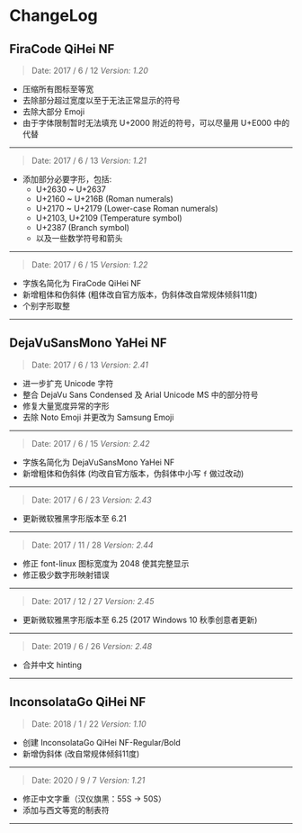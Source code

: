 # ChangeLog

## FiraCode QiHei NF

> Date: 2017 / 6 / 12	_Version: 1.20_
- 压缩所有图标至等宽
- 去除部分超过宽度以至于无法正常显示的符号
- 去除大部分 Emoji
- 由于字体限制暂时无法填充 U+2000 附近的符号，可以尽量用 U+E000 中的代替

***

> Date: 2017 / 6 / 13	_Version: 1.21_
- 添加部分必要字形，包括:
  + U+2630 ~ U+2637
  + U+2160 ~ U+216B (Roman numerals)
  + U+2170 ~ U+2179 (Lower-case Roman numerals)
  + U+2103, U+2109 (Temperature symbol)
  + U+2387 (Branch symbol)
  + 以及一些数学符号和箭头

***

> Date: 2017 / 6 / 15	_Version: 1.22_
- 字族名简化为 FiraCode QiHei NF
- 新增粗体和伪斜体 (粗体改自官方版本，伪斜体改自常规体倾斜11度)
- 个别字形取整

***

## DejaVuSansMono YaHei NF

> Date: 2017 / 6 / 13	_Version: 2.41_
- 进一步扩充 Unicode 字符
- 整合 DejaVu Sans Condensed 及 Arial Unicode MS 中的部分符号
- 修复大量宽度异常的字形
- 去除 Noto Emoji 并更改为 Samsung Emoji

***

> Date: 2017 / 6 / 15	_Version: 2.42_
- 字族名简化为 DejaVuSansMono YaHei NF
- 新增粗体和伪斜体 (均改自官方版本，伪斜体中小写 `f` 做过改动)

***

> Date: 2017 / 6 / 23	_Version: 2.43_
- 更新微软雅黑字形版本至 6.21

***

> Date: 2017 / 11 / 28	_Version: 2.44_
- 修正 font-linux 图标宽度为 2048 使其完整显示
- 修正极少数字形映射错误

***

> Date: 2017 / 12 / 27 _Version: 2.45_
- 更新微软雅黑字形版本至 6.25 (2017 Windows 10 秋季创意者更新)

***

> Date: 2019 / 6 / 26 _Version: 2.48_
- 合并中文 hinting

***

## InconsolataGo QiHei NF

> Date: 2018 / 1 / 22 _Version: 1.10_
- 创建 InconsolataGo QiHei NF-Regular/Bold
- 新增伪斜体 (改自常规体倾斜11度)

***

> Date: 2020 / 9 / 7 _Version: 1.21_
- 修正中文字重（汉仪旗黑：55S -> 50S）
- 添加与西文等宽的制表符

***
